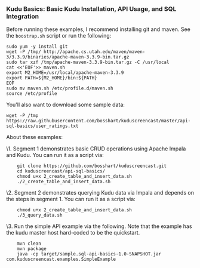 ### Kudu Basics: Basic Kudu Installation, API Usage, and SQL Integration

Before running these examples, I recommend installing git and maven. See the `boostrap.sh` script or run the following: 

    sudo yum -y install git
    wget -P /tmp/ http://apache.cs.utah.edu/maven/maven-3/3.3.9/binaries/apache-maven-3.3.9-bin.tar.gz
    sudo tar xzf /tmp/apache-maven-3.3.9-bin.tar.gz -C /usr/local
    cat <<'EOF'>> maven.sh
    export M2_HOME=/usr/local/apache-maven-3.3.9
    export PATH=${M2_HOME}/bin:${PATH}
    EOF
    sudo mv maven.sh /etc/profile.d/maven.sh
    source /etc/profile

You'll also want to download some sample data: 

    wget -P /tmp https://raw.githubusercontent.com/bosshart/kuduscreencast/master/api-sql-basics/user_ratings.txt

About these examples: 

\1. Segment 1 demonstrates basic CRUD operations using Apache Impala and Kudu. You can run it as a script via: 
```
    git clone https://github.com/bosshart/kuduscreencast.git
    cd kuduscreencast/api-sql-basics/
    chmod u+x 2_create_table_and_insert_data.sh 
    ./2_create_table_and_insert_data.sh 
```
\2. Segment 2 demonstrates querying Kudu data via Impala and depends on the steps in segment 1. You can run it as a script via: 
```    
    chmod u+x 2_create_table_and_insert_data.sh 
    ./3_query_data.sh
```
\3. Run the simple API example via the following. Note that the example has the kudu master host hard-coded to be the quickstart. 
```
    mvn clean
    mvn package
    java -cp target/sample.sql-api-basics-1.0-SNAPSHOT.jar com.kuduscreencast.examples.SimpleExample
```    
    
    
    
